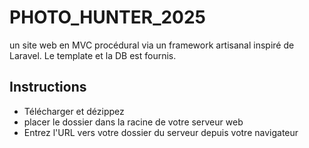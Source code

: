 # PHOTO_HUNTER_2025

un site web en MVC procédural via un framework artisanal inspiré de Laravel. Le template et la DB est fournis.

## Instructions

- Télécharger et dézippez
- placer le dossier dans la racine de votre serveur web
- Entrez l'URL vers votre dossier du serveur depuis votre navigateur
